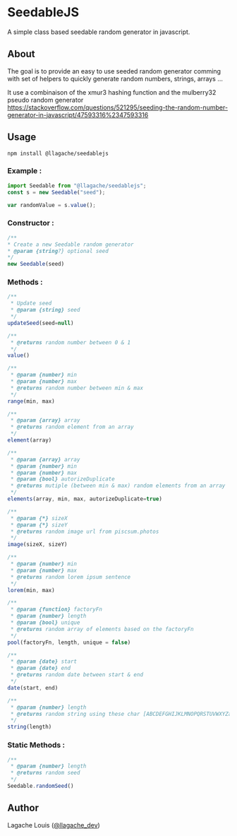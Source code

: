# SeedableJS
A simple class based seedable random generator in javascript.

## About

The goal is to provide an easy to use seeded random generator comming with
set of helpers to quickly generate random numbers, strings, arrays ...

It use a combinaison of the xmur3 hashing function and the mulberry32 pseudo random generator
https://stackoverflow.com/questions/521295/seeding-the-random-number-generator-in-javascript/47593316%2347593316


## Usage
```
npm install @llagache/seedablejs
```

### Example :
```javascript
import Seedable from "@llagache/seedablejs";
const s = new Seedable("seed");

var randomValue = s.value();
```
### Constructor :
```javascript
/**
* Create a new Seedable random generator
* @param {string?} optional seed 
*/
new Seedable(seed)
```
### Methods :
```javascript
/**
 * Update seed
 * @param {string} seed 
 */
updateSeed(seed=null)
```
```javascript
/**
 * @returns random number between 0 & 1
 */
value()
```
```javascript
/**
 * @param {number} min 
 * @param {number} max 
 * @returns random number between min & max
 */
range(min, max)
```
```javascript
/**
 * @param {array} array 
 * @returns random element from an array
 */
element(array)
```
```javascript
/**
 * @param {array} array 
 * @param {number} min 
 * @param {number} max 
 * @param {bool} autorizeDuplicate 
 * @returns mutiple (between min & max) random elements from an array
 */
elements(array, min, max, autorizeDuplicate=true)
```
```javascript
/**
 * @param {*} sizeX 
 * @param {*} sizeY 
 * @returns random image url from piscsum.photos
 */
image(sizeX, sizeY)
```
```javascript
/**
 * @param {number} min 
 * @param {number} max 
 * @returns random lorem ipsum sentence
 */
lorem(min, max)
```
```javascript
/**
 * @param {function} factoryFn 
 * @param {number} length 
 * @param {bool} unique 
 * @returns random array of elements based on the factoryFn
 */
pool(factoryFn, length, unique = false)
```
```javascript
/**
 * @param {date} start 
 * @param {date} end 
 * @returns random date between start & end
 */
date(start, end)
```
```javascript
/**
 * @param {number} length 
 * @returns random string using these char [ABCDEFGHIJKLMNOPQRSTUVWXYZabcdefghijklmnopqrstuvwxyz0123456789]
 */
string(length)
```
### Static Methods :
```javascript
/**
 * @param {number} length 
 * @returns random seed 
 */
Seedable.randomSeed()
```

## Author

Lagache Louis ([@llagache_dev](https://twitter.com/llagache_dev))

